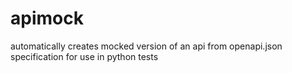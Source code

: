# apimock
automatically creates mocked version of an api from openapi.json specification for use in python tests

